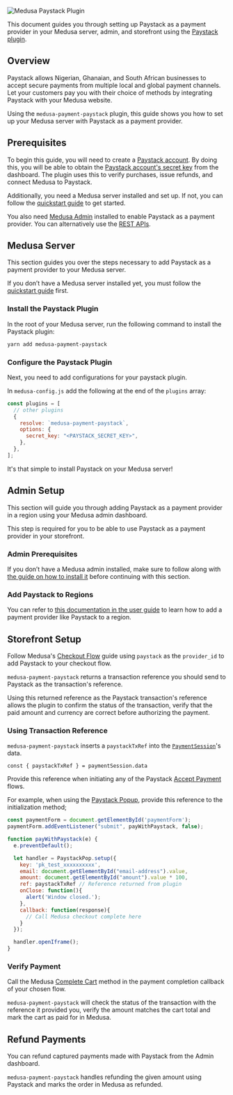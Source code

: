 ![Medusa Paystack Plugin](https://user-images.githubusercontent.com/46872764/197322473-fddbc659-d81e-4f19-b36c-d9f553433c8f.png)

This document guides you through setting up Paystack as a payment provider in your Medusa server, admin, and storefront using the [Paystack plugin](https://github.com/a11rew/medusa-payment-paystack).

## Overview

Paystack allows Nigerian, Ghanaian, and South African businesses to accept secure payments from multiple local and global payment channels. Let your customers pay you with their choice of methods by integrating Paystack with your Medusa website.

Using the `medusa-payment-paystack` plugin, this guide shows you how to set up your Medusa server with Paystack as a payment provider.


## Prerequisites

To begin this guide, you will need to create a [Paystack account](https://dashboard.paystack.com/#/signup). By doing this, you will be able to obtain the [Paystack account's secret key](https://support.paystack.com/hc/en-us/articles/360009881600-Paystack-Test-Keys-Live-Keys-and-Webhooks) from the dashboard. The plugin uses this to verify purchases, issue refunds, and connect Medusa to Paystack.

Additionally, you need a Medusa server installed and set up. If not, you can follow the [quickstart guide](https://docs.medusajs.com/quickstart/quick-start) to get started.

You also need [Medusa Admin](https://docs.medusajs.com/admin/quickstart/) installed to enable Paystack as a payment provider. You can alternatively use the [REST APIs](https://docs.medusajs.com/api/admin).

## Medusa Server

This section guides you over the steps necessary to add Paystack as a payment provider to your Medusa server.

If you don’t have a Medusa server installed yet, you must follow the [quickstart guide](https://docs.medusajs.com/quickstart/quick-start/) first.

### Install the Paystack Plugin

In the root of your Medusa server, run the following command to install the Paystack plugin:

```bash 
yarn add medusa-payment-paystack
```

### Configure the Paystack Plugin

Next, you need to add configurations for your paystack plugin.

In `medusa-config.js` add the following at the end of the `plugins` array:

```js
const plugins = [
  // other plugins
  {
    resolve: `medusa-payment-paystack`,
    options: {
      secret_key: "<PAYSTACK_SECRET_KEY>",
    },
  },
];
```

It's that simple to install Paystack on your Medusa server!


## Admin Setup

This section will guide you through adding Paystack as a payment provider in a region using your Medusa admin dashboard.

This step is required for you to be able to use Paystack as a payment provider in your storefront.

### Admin Prerequisites

If you don’t have a Medusa admin installed, make sure to follow along with [the guide on how to install it](https://github.com/medusajs/admin#-quickstart) before continuing with this section.

### Add Paystack to Regions

You can refer to [this documentation in the user guide](https://docs.medusajs.com/user-guide/regions/providers/#manage-payment-providers) to learn how to add a payment provider like Paystack to a region.


## Storefront Setup

Follow Medusa's [Checkout Flow](https://docs.medusajs.com/advanced/storefront/how-to-implement-checkout-flow/) guide using `paystack` as the `provider_id` to add Paystack to your checkout flow.

`medusa-payment-paystack` returns a transaction reference you should send to Paystack as the transaction's reference.

Using this returned reference as the Paystack transaction's reference allows the plugin to confirm the status of the transaction, verify that the paid amount and currency are correct before authorizing the payment.

### Using Transaction Reference

`medusa-payment-paystack` inserts a `paystackTxRef` into the [`PaymentSession`](https://docs.medusajs.com/advanced/backend/payment/overview/#payment-session)'s data.

```
const { paystackTxRef } = paymentSession.data
```

Provide this reference when initiating any of the Paystack [Accept Payment](https://paystack.com/docs/payments/accept-payments/) flows.

For example, when using the [Paystack Popup](https://paystack.com/docs/payments/accept-payments/#popup), provide this reference to the initialization method;

```js
const paymentForm = document.getElementById('paymentForm');
paymentForm.addEventListener("submit", payWithPaystack, false);

function payWithPaystack(e) {
  e.preventDefault();

  let handler = PaystackPop.setup({
    key: 'pk_test_xxxxxxxxxx', 
    email: document.getElementById("email-address").value,
    amount: document.getElementById("amount").value * 100,
    ref: paystackTxRef // Reference returned from plugin
    onClose: function(){
      alert('Window closed.');
    },
    callback: function(response){
      // Call Medusa checkout complete here
    }
  });

  handler.openIframe();
}
```

### Verify Payment

Call the Medusa [Complete Cart](https://docs.medusajs.com/advanced/storefront/how-to-implement-checkout-flow/#complete-cart) method in the payment completion callback of your chosen flow. 

`medusa-payment-paystack` will check the status of the transaction with the reference it provided you, verify the amount matches the cart total and mark the cart as paid for in Medusa.  

## Refund Payments

You can refund captured payments made with Paystack from the Admin dashboard. 

`medusa-payment-paystack` handles refunding the given amount using Paystack and marks the order in Medusa as refunded. 


